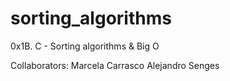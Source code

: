 # sorting_algorithms
0x1B. C - Sorting algorithms & Big O

Collaborators:
Marcela Carrasco
Alejandro Senges
